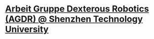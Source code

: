 # [Arbeit Gruppe Dexterous Robotics (AGDR) @ Shenzhen Technology University](https://github.com/TUSZ-AGDR)

<!--[![Screenshot](./preview.png)](https://hugoblox.com/hugo-themes/)

The **Research Group Template** empowers your research group to easily create a beautiful website with a stunning homepage, news, academic publications, events, team profiles, and a contact form.

️**Trusted by 250,000+ researchers, educators, and students.** Highly customizable via the integrated **no-code, widget-based Wowchemy page builder**, making every site truly personalized ⭐⭐⭐⭐⭐

[![Get Started](https://img.shields.io/badge/-Get%20started-ff4655?style=for-the-badge)](https://hugoblox.com/hugo-themes/)
[![Discord](https://img.shields.io/discord/722225264733716590?style=for-the-badge)](https://discord.com/channels/722225264733716590/742892432458252370/742895548159492138)  
[![Twitter Follow](https://img.shields.io/twitter/follow/GetResearchDev?label=Follow%20on%20Twitter)](https://twitter.com/wowchemy)

Easily write technical content with plain text Markdown, LaTeX math, diagrams, RMarkdown, or Jupyter, and import publications from BibTeX.

[Check out the latest demo](https://research-group.netlify.app/) of what you'll get in less than 60 seconds, or [view the showcase](https://hugoblox.com/creators/).

The integrated [**Wowchemy**](https://hugoblox.com) website builder and CMS makes it easy to create a beautiful website for free. Edit your site in the CMS (or your favorite editor), generate it with [Hugo](https://github.com/gohugoio/hugo), and deploy with GitHub or Netlify. Customize anything on your site with widgets, light/dark themes, and language packs.

- 👉 [**Get Started**](https://hugoblox.com/hugo-themes/)
- 📚 [View the **documentation**](https://docs.hugoblox.com/)
- 💬 [Chat with the **Wowchemy research community**](https://discord.gg/z8wNYzb) or [**Hugo community**](https://discourse.gohugo.io)
- ⬇️ **Automatically import citations from BibTeX** with the [Hugo Academic CLI](https://github.com/GetRD/academic-file-converter)
- 🐦 Share your new site with the community: [@wowchemy](https://twitter.com/wowchemy) [@GeorgeCushen](https://twitter.com/GeorgeCushen) [#MadeWithWowchemy](https://twitter.com/search?q=%23MadeWithWowchemy&src=typed_query)
- 🗳 [Take the survey and help us improve #OpenSource](https://forms.gle/NioD9VhUg7PNmdCAA)
- 🚀 [Contribute improvements](https://github.com/HugoBlox/hugo-blox-builder/blob/main/CONTRIBUTING.md) or [suggest improvements](https://github.com/HugoBlox/hugo-blox-builder/issues)
- ⬆️ **Updating?** View the [Update Guide](https://docs.hugoblox.com/hugo-tutorials/update/) and [Release Notes](https://github.com/HugoBlox/hugo-blox-builder/releases)

## We ask you, humbly, to support this open source movement

Today we ask you to defend the open source independence of the Wowchemy website builder and themes 🐧

We're an open source movement that depends on your support to stay online and thriving, but 99.9% of our creators don't give; they simply look the other way.

### [❤️ Click here to become a GitHub Sponsor, unlocking awesome perks such as _exclusive academic templates and widgets_](https://github.com/sponsors/gcushen)

## Demo credits

Please replace the demo images with your own.

- [Female scientist](https://unsplash.com/photos/uVnRa6mOLOM)
- [2 Coders](https://unsplash.com/photos/kwzWjTnDPLk)
- [Cafe](https://unsplash.com/photos/RnDGGnMEOao)
- Blog posts
  - https://unsplash.com/photos/AndE50aaHn4
  - https://unsplash.com/photos/OYzbqk2y26c
- Avatars
  - https://unsplash.com/photos/5yENNRbbat4
  - https://unsplash.com/photos/WNoLnJo7tS8-->
